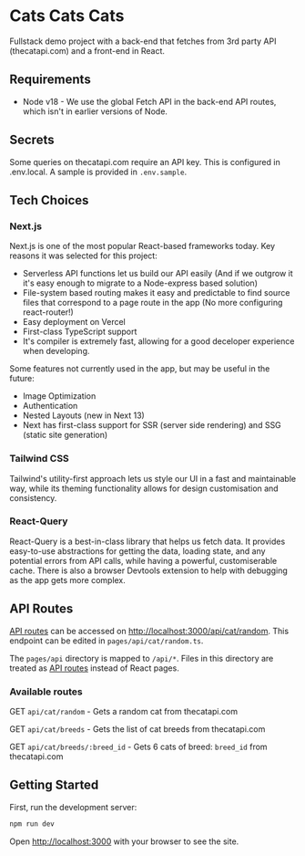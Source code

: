 # Cats Cats Cats

Fullstack demo project with a back-end that fetches from 3rd party API (thecatapi.com) and a front-end in React.

## Requirements

- Node v18 - We use the global Fetch API in the back-end API routes, which isn't in earlier versions of Node.

## Secrets

Some queries on thecatapi.com require an API key. This is configured in .env.local. A sample is provided in `.env.sample`.

## Tech Choices

### Next.js

Next.js is one of the most popular React-based frameworks today. Key reasons it was selected for this project:

- Serverless API functions let us build our API easily (And if we outgrow it it's easy enough to migrate to a Node-express based solution)
- File-system based routing makes it easy and predictable to find source files that correspond to a page route in the app (No more configuring react-router!)
- Easy deployment on Vercel
- First-class TypeScript support
- It's compiler is extremely fast, allowing for a good deceloper experience when developing.

Some features not currently used in the app, but may be useful in the future:

- Image Optimization
- Authentication
- Nested Layouts (new in Next 13)
- Next has first-class support for SSR (server side rendering) and SSG (static site generation)

### Tailwind CSS

Tailwind's utility-first approach lets us style our UI in a fast and maintainable way, while its theming functionality allows for design customisation and consistency.

### React-Query

React-Query is a best-in-class library that helps us fetch data. It provides easy-to-use abstractions for getting the data, loading state, and any potential errors from API calls, while having a powerful, customiserable cache. There is also a browser Devtools extension to help with debugging as the app gets more complex.

## API Routes

[API routes](https://nextjs.org/docs/api-routes/introduction) can be accessed on [http://localhost:3000/api/cat/random](http://localhost:3000/api/cat/random). This endpoint can be edited in `pages/api/cat/random.ts`.

The `pages/api` directory is mapped to `/api/*`. Files in this directory are treated as [API routes](https://nextjs.org/docs/api-routes/introduction) instead of React pages.

### Available routes

GET `api/cat/random` - Gets a random cat from thecatapi.com

GET `api/cat/breeds` - Gets the list of cat breeds from thecatapi.com

GET `api/cat/breeds/:breed_id` - Gets 6 cats of breed: `breed_id` from thecatapi.com

## Getting Started

First, run the development server:

```bash
npm run dev
```

Open [http://localhost:3000](http://localhost:3000) with your browser to see the site.
